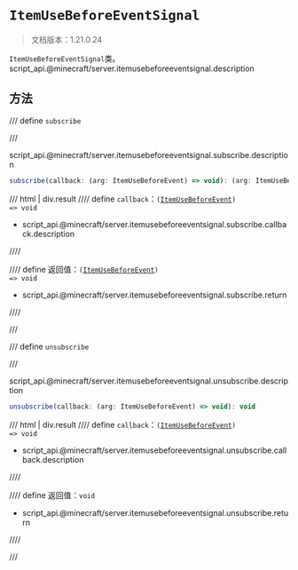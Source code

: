# `ItemUseBeforeEventSignal`

> 文档版本：1.21.0.24

`ItemUseBeforeEventSignal`类。script_api.@minecraft/server.itemusebeforeeventsignal.description

## 方法

/// define
`subscribe`


///

script_api.@minecraft/server.itemusebeforeeventsignal.subscribe.description

```js
subscribe(callback: (arg: ItemUseBeforeEvent) => void): (arg: ItemUseBeforeEvent) => void
```

/// html | div.result
//// define
`callback`：<code>(<a href="../itemusebeforeevent/">ItemUseBeforeEvent</a>) =&gt; void</code>

- script_api.@minecraft/server.itemusebeforeeventsignal.subscribe.callback.description


////

//// define
返回值：<code>(<a href="../itemusebeforeevent/">ItemUseBeforeEvent</a>) =&gt; void</code>

- script_api.@minecraft/server.itemusebeforeeventsignal.subscribe.return


////

///


/// define
`unsubscribe`


///

script_api.@minecraft/server.itemusebeforeeventsignal.unsubscribe.description

```js
unsubscribe(callback: (arg: ItemUseBeforeEvent) => void): void
```

/// html | div.result
//// define
`callback`：<code>(<a href="../itemusebeforeevent/">ItemUseBeforeEvent</a>) =&gt; void</code>

- script_api.@minecraft/server.itemusebeforeeventsignal.unsubscribe.callback.description


////

//// define
返回值：`void`

- script_api.@minecraft/server.itemusebeforeeventsignal.unsubscribe.return


////

///

